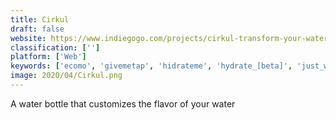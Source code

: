 ```yaml
---
title: Cirkul
draft: false 
website: https://www.indiegogo.com/projects/cirkul-transform-your-water
classification: ['']
platform: ['Web']
keywords: ['ecomo', 'givemetap', 'hidrateme', 'hydrate_[beta]', 'just_water', 'lavie', 'liquid_death_mountain_water', 'loop', 'mighty_mug', 'reefill', 'seed', 'ulla']
image: 2020/04/Cirkul.png
---
```

A water bottle that customizes the flavor of your water